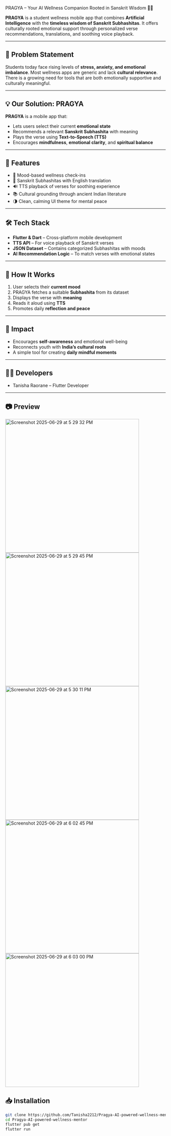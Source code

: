  PRAGYA – Your AI Wellness Companion Rooted in Sanskrit Wisdom 🌿📿

**PRAGYA** is a student wellness mobile app that combines **Artificial Intelligence** with the **timeless wisdom of Sanskrit Subhashitas**. It offers culturally rooted emotional support through personalized verse recommendations, translations, and soothing voice playback.

---

## 🧠 Problem Statement

Students today face rising levels of **stress, anxiety, and emotional imbalance**. Most wellness apps are generic and lack **cultural relevance**. There is a growing need for tools that are both emotionally supportive and culturally meaningful.

---

## 💡 Our Solution: PRAGYA

**PRAGYA** is a mobile app that:
- Lets users select their current **emotional state**
- Recommends a relevant **Sanskrit Subhashita** with meaning
- Plays the verse using **Text-to-Speech (TTS)**
- Encourages **mindfulness**, **emotional clarity**, and **spiritual balance**

---

## 🚀 Features

- 🧘 Mood-based wellness check-ins  
- 📝 Sanskrit Subhashitas with English translation  
- 🔊 TTS playback of verses for soothing experience  
- 📚 Cultural grounding through ancient Indian literature  
- 🌗 Clean, calming UI theme for mental peace

---

## 🛠️ Tech Stack

- **Flutter & Dart** – Cross-platform mobile development  
- **TTS API** – For voice playback of Sanskrit verses  
- **JSON Dataset** – Contains categorized Subhashitas with moods  
- **AI Recommendation Logic** – To match verses with emotional states

---

## 📲 How It Works

1. User selects their **current mood**
2. PRAGYA fetches a suitable **Subhashita** from its dataset
3. Displays the verse with **meaning**
4. Reads it aloud using **TTS**
5. Promotes daily **reflection and peace**

---

## 🌱 Impact

- Encourages **self-awareness** and emotional well-being  
- Reconnects youth with **India’s cultural roots**  
- A simple tool for creating **daily mindful moments**

---

## 👩‍💻 Developers

- Tanisha Raorane – Flutter Developer  


---

## 📷 Preview

<img width="420" alt="Screenshot 2025-06-29 at 5 29 32 PM" src="https://github.com/user-attachments/assets/575a8144-719d-4410-af48-0758ddddd3f8" />
<img width="420" alt="Screenshot 2025-06-29 at 5 29 45 PM" src="https://github.com/user-attachments/assets/a6a345c3-8919-4930-8d51-40f17ed20b12" />
<img width="420" alt="Screenshot 2025-06-29 at 5 30 11 PM" src="https://github.com/user-attachments/assets/5ff665f4-9fe5-4b73-9faa-79d96289a113" />
<img width="420" alt="Screenshot 2025-06-29 at 6 02 45 PM" src="https://github.com/user-attachments/assets/fe9fa473-5d45-4cb5-9408-3c308e6505d3" />
<img width="420" alt="Screenshot 2025-06-29 at 6 03 00 PM" src="https://github.com/user-attachments/assets/b550271d-e462-4f23-a191-3d0c8d3de102" />


## 📥 Installation

```bash
git clone https://github.com/Tanisha2212/Pragya-AI-powered-wellness-mentor
cd Pragya-AI-powered-wellness-mentor
flutter pub get
flutter run

